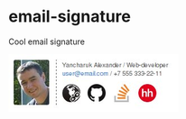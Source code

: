 # email-signature
Cool email signature

![Signature example][Example src]

  [Example src]: https://github.com/nafigator/email-signature/raw/master/images/example.jpg

